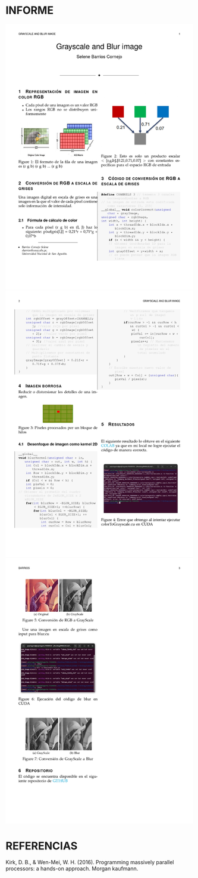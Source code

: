 # INFORME
![This is a alt text.](GRAYSCALE_BLUR_IMG_CPD_page-0001.jpg "This is a sample image.")
![This is a alt text.](GRAYSCALE_BLUR_IMG_CPD_page-0002.jpg "This is a sample image.")
![This is a alt text.](GRAYSCALE_BLUR_IMG_CPD_page-0003.jpg "This is a sample image.")

# REFERENCIAS

Kirk, D. B., & Wen-Mei, W. H. (2016). Programming massively parallel processors: a hands-on approach. Morgan kaufmann.
